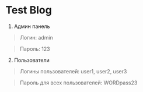 ﻿# Test Blog

1. Админ панель
> Логин: admin

> Пароль: 123

2. Пользователи
> Логины пользователей: user1, user2, user3

> Пароль для всех пользователей: WORDpass23
